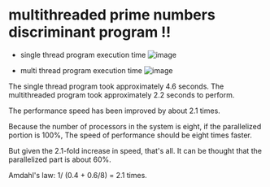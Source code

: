 # multithreaded prime numbers discriminant program !!

- single thread program execution time
![image](https://user-images.githubusercontent.com/53115254/93728488-17083b80-fbfb-11ea-83ab-1b0bf4bf0fd4.png)

- multi thread program execution time
![image](https://user-images.githubusercontent.com/53115254/93728502-24252a80-fbfb-11ea-81e1-9baea04315b6.png)

The single thread program took approximately 4.6 seconds.
The multithreaded program took approximately 2.2 seconds to perform.

The performance speed has been improved by about 2.1 times.

Because the number of processors in the system is eight, if the parallelized portion is 100%,
The speed of performance should be eight times faster.

But given the 2.1-fold increase in speed, that's all.
It can be thought that the parallelized part is about 60%.

Amdahl's law: 1/ (0.4 + 0.6/8) = 2.1 times.